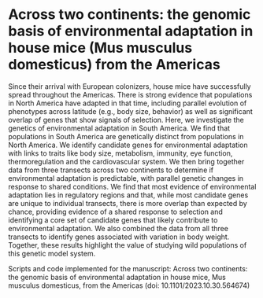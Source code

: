 # Across two continents: the genomic basis of environmental adaptation in house mice (Mus musculus domesticus) from the Americas

Since their arrival with European colonizers, house mice have successfully spread throughout the Americas. There is strong evidence that populations in North America have adapted in that time, including parallel evolution of phenotypes across latitude (e.g., body size, behavior) as well as significant overlap of genes that show signals of selection.  Here, we investigate the genetics of environmental adaptation in South America. We find that populations in South America are genetically distinct from populations in North America.  We identify candidate genes for environmental adaptation with links to traits like body size, metabolism, immunity, eye function, thermoregulation and the cardiovascular system.  We then bring together data from three transects across two continents to determine if environmental adaptation is predictable, with parallel genetic changes in response to shared conditions. We find that most evidence of environmental adaptation lies in regulatory regions and that, while most candidate genes are unique to individual transects, there is more overlap than expected by chance, providing evidence of a shared response to selection and identifying a core set of candidate genes that likely contribute to environmental adaptation. We also combined the data from all three transects to identify genes associated with variation in body weight. Together, these results highlight the value of studying wild populations of this genetic model system. 


Scripts and code implemented for the manuscript: Across two continents: the genomic basis of environmental adaptation in house mice, Mus musculus domesticus, from the Americas (doi: 10.1101/2023.10.30.564674)
